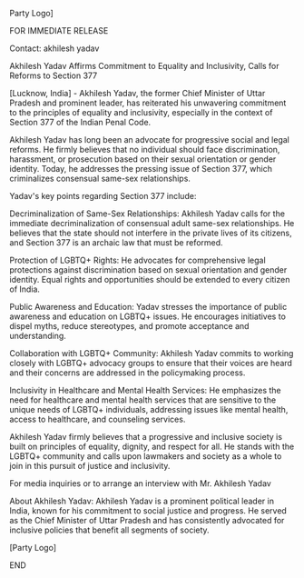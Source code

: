 Party Logo]

FOR IMMEDIATE RELEASE

Contact: akhilesh yadav

Akhilesh Yadav Affirms Commitment to Equality and Inclusivity, Calls for Reforms to Section 377

[Lucknow, India] - Akhilesh Yadav, the former Chief Minister of Uttar Pradesh and prominent leader, has reiterated his unwavering commitment to the principles of equality and inclusivity, especially in the context of Section 377 of the Indian Penal Code.

Akhilesh Yadav has long been an advocate for progressive social and legal reforms. He firmly believes that no individual should face discrimination, harassment, or prosecution based on their sexual orientation or gender identity. Today, he addresses the pressing issue of Section 377, which criminalizes consensual same-sex relationships.

Yadav's key points regarding Section 377 include:

Decriminalization of Same-Sex Relationships: Akhilesh Yadav calls for the immediate decriminalization of consensual adult same-sex relationships. He believes that the state should not interfere in the private lives of its citizens, and Section 377 is an archaic law that must be reformed.

Protection of LGBTQ+ Rights: He advocates for comprehensive legal protections against discrimination based on sexual orientation and gender identity. Equal rights and opportunities should be extended to every citizen of India.

Public Awareness and Education: Yadav stresses the importance of public awareness and education on LGBTQ+ issues. He encourages initiatives to dispel myths, reduce stereotypes, and promote acceptance and understanding.

Collaboration with LGBTQ+ Community: Akhilesh Yadav commits to working closely with LGBTQ+ advocacy groups to ensure that their voices are heard and their concerns are addressed in the policymaking process.

Inclusivity in Healthcare and Mental Health Services: He emphasizes the need for healthcare and mental health services that are sensitive to the unique needs of LGBTQ+ individuals, addressing issues like mental health, access to healthcare, and counseling services.

Akhilesh Yadav firmly believes that a progressive and inclusive society is built on principles of equality, dignity, and respect for all. He stands with the LGBTQ+ community and calls upon lawmakers and society as a whole to join in this pursuit of justice and inclusivity.

For media inquiries or to arrange an interview with Mr. Akhilesh Yadav

About Akhilesh Yadav: Akhilesh Yadav is a prominent political leader in India, known for his commitment to social justice and progress. He served as the Chief Minister of Uttar Pradesh and has consistently advocated for inclusive policies that benefit all segments of society.

[Party Logo]

END
